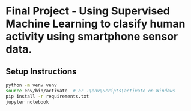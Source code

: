 # Final Project - Using Supervised Machine Learning to clasify human activity using smartphone sensor data.

## Setup Instructions

```bash
python -m venv venv
source env/bin/activate  # or .\env\Scripts\activate on Windows
pip install -r requirements.txt
jupyter notebook
```
